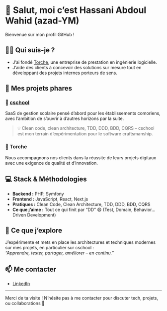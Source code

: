 # 👋 Salut, moi c’est Hassani Abdoul Wahid (azad-YM)

Bienvenue sur mon profil GitHub !

## 🙋‍♂️ Qui suis-je ?

- J’ai fondé [Torche](https://github.com/Torche-km), une entreprise de prestation en ingénierie logicielle.
- J’aide des clients à concevoir des solutions sur mesure tout en développant des projets internes porteurs de sens.

## 🚀 Mes projets phares

### 🏫 [cschool](https://demo.cschool.tech)
SaaS de gestion scolaire pensé d’abord pour les établissements comoriens, avec l’ambition de s’ouvrir à d’autres horizons par la suite.  
> 💡 Clean code, clean architecture, TDD, DDD, BDD, CQRS – cschool est mon terrain d’expérimentation pour le software craftsmanship.

### 💼 Torche
Nous accompagnons nos clients dans la réussite de leurs projets digitaux avec une exigence de qualité et d’innovation.

## 💻 Stack & Méthodologies

- **Backend :** PHP, Symfony
- **Frontend :** JavaScript, React, Next.js
- **Pratiques :** Clean Code, Clean Architecture, TDD, DDD, BDD, CQRS
- **Ce que j’aime :** Tout ce qui finit par “DD” 😄 (Test, Domain, Behavior… Driven Development)

## 🌱 Ce que j’explore

J’expérimente et mets en place les architectures et techniques modernes sur mes projets, en particulier sur cschool :  
*“Apprendre, tester, partager, améliorer – en continu.”*

## 📫 Me contacter

- [LinkedIn](https://linkedin.com/in/hassani-abdoul-wahid)

---

Merci de ta visite ! N’hésite pas à me contacter pour discuter tech, projets, ou collaborations 🚀
